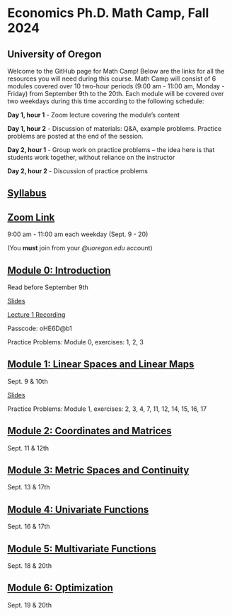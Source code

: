 # Economics Ph.D. Math Camp, Fall 2024
## University of Oregon

Welcome to the GitHub page for Math Camp! Below are the links for all the resources you will need during this course. Math Camp will consist of 6 modules covered over 10 two-hour periods (9:00 am - 11:00 am, Monday - Friday) from September 9th to the 20th. Each module will be covered over two weekdays during this time according to the following schedule:

**Day 1, hour 1** - Zoom lecture covering the module’s content

**Day 1, hour 2** - Discussion of materials: Q&A, example problems. Practice problems are posted at the end of the session.

**Day 2, hour 1** - Group work on practice problems – the idea here is that students work together, without reliance on the instructor

**Day 2, hour 2** - Discussion of practice problems

## [Syllabus](https://github.com/ojetton/math-camp-2024/blob/main/UO_math_camp_syllabus_2024.pdf)

## [Zoom Link](https://uoregon.zoom.us/j/96357721832)

9:00 am - 11:00 am each weekday (Sept. 9 - 20)

(You **must** join from your *@uoregon.edu* account)

## [Module 0: Introduction](https://github.com/ojetton/math-camp-2024/blob/main/Modules/module_0_text.pdf)
Read before September 9th

[Slides](https://github.com/ojetton/math-camp-2024/blob/main/Slides/module_0_slides.pdf)

[Lecture 1 Recording](https://uoregon.zoom.us/rec/share/k_UlDTxqpIvt4SCQBQMfqupY4tinFYFaGxNOstJC554nkGuOAegvr5rQeNH0jPLf.k9kSfhtptLpwonIJ)

Passcode: oHE6D@b1

Practice Problems: Module 0, exercises: 1, 2, 3

## [Module 1: Linear Spaces and Linear Maps](https://github.com/ojetton/math-camp-2024/blob/main/Modules/module_1_text.pdf)

Sept. 9 & 10th

[Slides](https://github.com/ojetton/math-camp-2024/blob/main/Slides/module_1_slides.pdf)

Practice Problems: Module 1, exercises: 2, 3, 4, 7, 11, 12, 14, 15, 16, 17

## [Module 2: Coordinates and Matrices](https://github.com/ojetton/math-camp-2024/blob/main/Modules/module_2_text.pdf)

Sept. 11 & 12th

## [Module 3: Metric Spaces and Continuity](https://github.com/ojetton/math-camp-2024/blob/main/Modules/module_3_text.pdf)

Sept. 13 & 17th

## [Module 4: Univariate Functions](https://github.com/ojetton/math-camp-2024/blob/main/Modules/module_4_text.pdf)

Sept. 16 & 17th

## [Module 5: Multivariate Functions](https://github.com/ojetton/math-camp-2024/blob/main/Modules/module_5_text.pdf)

Sept. 18 & 20th

## [Module 6: Optimization](https://github.com/ojetton/math-camp-2024/blob/main/Modules/module_6_text.pdf)

Sept. 19 & 20th







